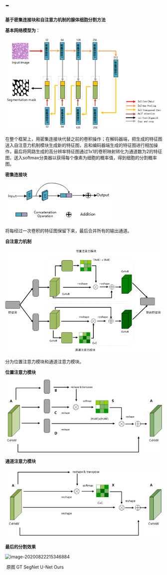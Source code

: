 # -
**基于密集连接块和自注意力机制的腺体细胞分割方法**



**基本网络模型为**：



![基于密集连接块和自注意力机制的改进U-Net模型](https://github.com/BaoqiZhao/Dense-connective-blocks-and-self-attention-mechanism-based-glandular-cell-seg-mentation/blob/master/images/%E5%9F%BA%E4%BA%8E%E5%AF%86%E9%9B%86%E8%BF%9E%E6%8E%A5%E5%9D%97%E5%92%8C%E8%87%AA%E6%B3%A8%E6%84%8F%E5%8A%9B%E6%9C%BA%E5%88%B6%E7%9A%84%E6%94%B9%E8%BF%9BU-Net%E6%A8%A1%E5%9E%8B.png)

在整个框架上，用密集连接块代替之前的卷积操作；在解码器端，把生成的特征图送入自注意力机制模块生成新的特征图，且和编码器端生成的特征图进行相加操作，最后将网路生成的高分辨率特征图通过1x1的卷积映射转化为通道数为2的特征图，送入softmax分类器以获得每个像素为细胞的概率值，得到细胞的分割概率图。



**密集连接块**

![密集连接块](https://github.com/BaoqiZhao/Dense-connective-blocks-and-self-attention-mechanism-based-glandular-cell-seg-mentation/blob/master/images/%E5%AF%86%E9%9B%86%E8%BF%9E%E6%8E%A5%E5%9D%97.png)

将每经过一次卷积的特征图保留下来，最后合并所有的输出通道。



**自注意力机制**

![融合位置注意力模块和通道注意力模块](https://github.com/BaoqiZhao/Dense-connective-blocks-and-self-attention-mechanism-based-glandular-cell-seg-mentation/blob/master/images/%E8%9E%8D%E5%90%88%E4%BD%8D%E7%BD%AE%E6%B3%A8%E6%84%8F%E5%8A%9B%E6%A8%A1%E5%9D%97%E5%92%8C%E9%80%9A%E9%81%93%E6%B3%A8%E6%84%8F%E5%8A%9B%E6%A8%A1%E5%9D%97.png)

分为位置注意力模块和通道注意力模块。

**位置注意力模块**

![位置注意力模块](https://github.com/BaoqiZhao/Dense-connective-blocks-and-self-attention-mechanism-based-glandular-cell-seg-mentation/blob/master/images/%E4%BD%8D%E7%BD%AE%E6%B3%A8%E6%84%8F%E5%8A%9B%E6%A8%A1%E5%9D%97.png)

**通道注意力模块**

![通道注意力模块](https://github.com/BaoqiZhao/Dense-connective-blocks-and-self-attention-mechanism-based-glandular-cell-seg-mentation/blob/master/images/%E9%80%9A%E9%81%93%E6%B3%A8%E6%84%8F%E5%8A%9B%E6%A8%A1%E5%9D%97.png)





**最后的分割效果**

![image-20200822215346884](C:\Users\Mosu\AppData\Roaming\Typora\typora-user-images\image-20200822215346884.png)

​						原图							GT						SegNet					 U-Net					 Ours
